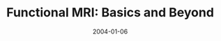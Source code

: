 ---
title: "Functional MRI: Basics and Beyond"
project_id: 
date: 2004-01-06
conference_id: ""
presenters:
   - peter_bandettini
summary: "<p>32’nd Annual International Neuropsychological Meeting, Baltimore, MD</p>"
file: /assets/presentations/T147.pdf
filename: T147.pdf
layout: presentation
---